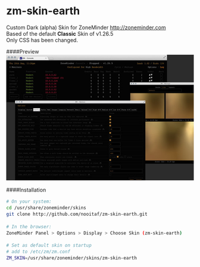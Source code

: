zm-skin-earth
=============
Custom Dark (alpha) Skin for ZoneMinder http://zoneminder.com  
Based of the default __Classic__ Skin of v1.26.5  
Only CSS has been changed.

####Preview
![earth skin preview](https://raw.githubusercontent.com/nooitaf/zm-skin-earth/master/screenshot.jpg)

####Installation
````bash
# On your system:
cd /usr/share/zoneminder/skins
git clone http://github.com/nooitaf/zm-skin-earth.git

# In the browser:
ZoneMinder Panel > Options > Display > Choose Skin (zm-skin-earth)

# Set as default skin on startup
# add to /etc/zm/zm.conf
ZM_SKIN=/usr/share/zoneminder/skins/zm-skin-earth
````
